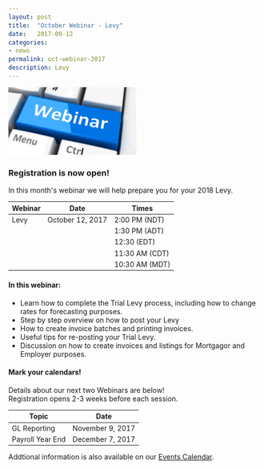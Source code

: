 ```yaml
---
layout: post
title:  "October Webinar - Levy"
date:   2017-09-12
categories:
- news
permalink: oct-webinar-2017
description: Levy
---
```


![Webinar](/images/webinar.png "Webinar")


### **Registration is now open!** 

In this month's webinar we will help prepare you for your 2018 Levy.


| Webinar | Date | Times |
| ---- | ---- | ---- |
| Levy | October 12, 2017 | 2:00 PM (NDT) |
| | | 1:30 PM (ADT) |
| | | 12:30 (EDT) |
| | | 11:30 AM (CDT) |
| | | 10:30 AM (MDT) |

#### **In this webinar:**  

- Learn how to complete the Trial Levy process, including how to change rates for forecasting purposes.
- Step by step overview on how to post your Levy
- How to create invoice batches and printing invoices.
- Useful tips for re-posting your Trial Levy.
- Discussion on how to create invoices and listings for Mortgagor and Employer purposes.

#### **Mark your calendars!**

Details about our next two Webinars are below!  
Registration opens 2-3 weeks before each session.

| Topic | Date |
| ---- | ---- |
| GL Reporting | November 9, 2017 |
| Payroll Year End | December 7, 2017 |

Addtional information is also available on our [Events Calendar](https://townsuite.com/events).

